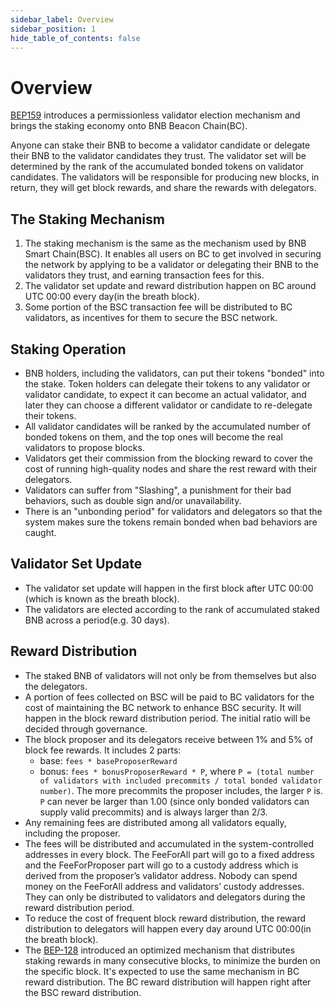 ```yaml
---
sidebar_label: Overview
sidebar_position: 1
hide_table_of_contents: false
---
```

# Overview

[BEP159](https://github.com/bnb-chain/BEPs/blob/master/BEPs/BEP159.md) introduces a permissionless validator election mechanism
and brings the staking economy onto BNB Beacon Chain(BC).

Anyone can stake their BNB to become a validator candidate or delegate their BNB to the validator candidates they trust.
The validator set will be determined by the rank of the accumulated bonded tokens on validator candidates. The validators
will be responsible for producing new blocks, in return, they will get block rewards, and share the rewards with delegators.


## The Staking Mechanism

1. The staking mechanism is the same as the mechanism used by BNB Smart Chain(BSC). It enables all users on BC to get involved 
in securing the network by applying to be a validator or delegating their BNB to the validators they trust, and earning 
transaction fees for this. 
2. The validator set update and reward distribution happen on BC around UTC 00:00 every day(in 
the breath block).
3. Some portion of the BSC transaction fee will be distributed to BC validators, as incentives for them to secure the BSC network.

## Staking Operation
- BNB holders, including the validators, can put their tokens "bonded" into the stake. Token holders can delegate 
their tokens to any validator or validator candidate, to expect it can become an actual validator, and later they can 
choose a different validator or candidate to re-delegate their tokens.
- All validator candidates will be ranked by the accumulated number of bonded tokens on them, and the top ones will 
 become the real validators to propose blocks.
- Validators get their commission from the blocking reward to cover the cost of running high-quality nodes and 
  share the rest reward with their delegators.
- Validators can suffer from "Slashing", a punishment for their bad behaviors, such as double sign and/or unavailability.
- There is an "unbonding period" for validators and delegators so that the system makes sure the tokens remain 
bonded when bad behaviors are caught.

## Validator Set Update
- The validator set update will happen in the first block after UTC 00:00 (which is known as the breath block).
- The validators are elected according to the rank of accumulated staked BNB across a period(e.g. 30 days).

## Reward Distribution
- The staked BNB of validators will not only be from themselves but also the delegators.
- A portion of fees collected on BSC will be paid to BC validators for the cost of maintaining the BC network to enhance 
  BSC security. It will happen in the block reward distribution period. The initial ratio will be decided through governance.
- The block proposer and its delegators receive between 1% and 5% of block fee rewards. It includes 2 parts:
  - base: `fees * baseProposerReward`
  - bonus: `fees * bonusProposerReward * P`, where `P = (total number of validators with included precommits / total bonded validator number)`. 
    The more precommits the proposer includes, the larger `P` is. `P`  can never be larger than 1.00 
    (since only bonded validators can supply valid precommits) and is always larger than 2/3.
- Any remaining fees are distributed among all validators equally, including the proposer.
- The fees will be distributed and accumulated in the system-controlled addresses in every block. The FeeForAll part will go to a fixed address and the FeeForProposer part will go to a custody address which is derived from the proposer’s validator address. Nobody can spend money on the FeeForAll address and validators’ custody addresses. They can only be distributed to validators and delegators during the reward distribution period.
- To reduce the cost of frequent block reward distribution, the reward distribution to delegators will happen every day around UTC 00:00(in the breath block).
- The [BEP-128](https://github.com/bnb-chain/BEPs/blob/master/BEPs/BEP128.md) introduced an optimized mechanism that distributes staking rewards in many consecutive blocks, to minimize the burden on the specific block. It's expected to use the same mechanism in BC reward distribution. The BC reward distribution will happen right after the BSC reward distribution.
